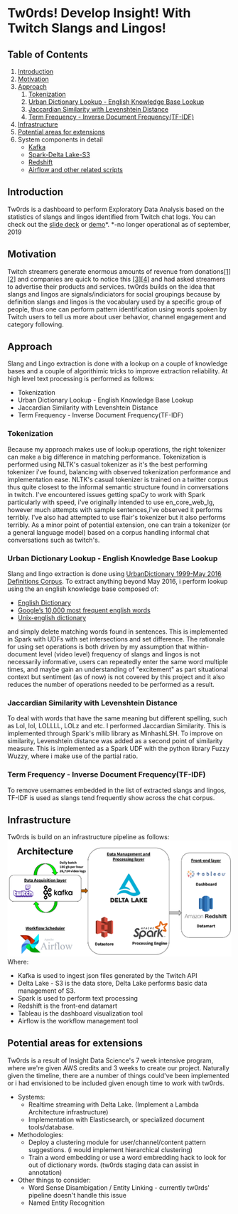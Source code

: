 # Tw0rds! Develop Insight! With Twitch Slangs and Lingos!

## Table of Contents
1. [Introduction](README.md#Introduction)
1. [Motivation](README.md#Motivation)
1. [Approach](README.md#Approach)
   1. [Tokenization](README.md#Tokenization)
   1. [Urban Dictionary Lookup - English Knowledge Base Lookup](README.md#Tokenization)
   1. [Jaccardian Similarity with Levenshtein Distance](README.md#Tokenization)
   2. [Term Frequency - Inverse Document Frequency(TF-IDF)](README.md#Tokenization)
2. [Infrastructure](README.md#Infrastructure)
3. [Potential areas for extensions](README.md#Potential-areas-for-extensions)
4. System components in detail
   * [Kafka](./kafka)  
   * [Spark-Delta Lake-S3](./Spark_Delta_Lake)  
   * [Redshift](./Redshift)  
   * [Airflow and other related scripts](./Airflow)  

## Introduction  
Tw0rds is a dashboard to perform Exploratory Data Analysis based on the statistics of slangs and lingos identified from Twitch chat logs.
You can check out the [slide deck](https://docs.google.com/presentation/d/1Cnj273iIjAE0BcU6UQUZOmDtUaeUQJolR1hUgrlN-0I/edit?usp=sharing)  or [demo](http://datamlinfrabuilder.xyz)*.
*-no longer operational as of september, 2019

## Motivation
Twitch streamers generate enormous amounts of revenue from donations[[1]](https://www.cnbc.com/2016/05/13/amazons-twitch-streamers-can-make-big-bucks.html)[[2]](https://www.dexerto.com/entertainment/twitch-streamer-receives-a-record-75-000-donation-on-stream-279897) and companies are quick to notice this [[3]](https://adexchanger.com/ad-exchange-news/how-advertisers-are-using-twitch-to-reach-people-who-hate-ads/)[[4]](https://contentmarketinginstitute.com/2018/11/brands-twitch-audience/) and had asked streamers to advertise their products and services. tw0rds builds on the idea that slangs and lingos are signals/indiciators for social groupings because by definition slangs and lingos is the vocabulary used by a specific group of people, thus one can perform pattern identification using words spoken by Twitch users to tell us more about user behavior, channel engagement and category following. 

## Approach
Slang and Lingo extraction is done with a lookup on a couple of knowledge bases and a couple of algorithimic tricks to improve extraction reliability. At high level text processing is performed as follows:  
* Tokenization
* Urban Dictionary Lookup - English Knowledge Base Lookup  
* Jaccardian Similarity with Levenshtein Distance  
* Term Frequency - Inverse Document Frequency(TF-IDF)  

### Tokenization
Because my approach makes use of lookup operations, the right tokenizer can make a big difference in matching performance. Tokenization is performed using NLTK's casual tokenizer as it's the best performing tokenizer i've found, balancing with observed tokenization performance and implementation ease. NLTK's casual tokenizer is trained on a twitter corpus thus quite closest to the informal semantic structure found in conversations in twitch. I've encountered issues getting spaCy to work with Spark particularly with speed, i've originally intended to use en_core_web_lg, however much attempts with sample sentences,i've observed it performs terribly. I've also had attempted to use flair's tokenizer but it also performs terribly. As a minor point of potential extension, one can train a tokenizer (or a general language model) based on a corpus handling informal chat conversations such as twitch's. 

### Urban Dictionary Lookup - English Knowledge Base Lookup 
Slang and lingo extraction is done using [UrbanDictionary 1999-May 2016 Definitions Corpus](https://archive.org/details/UrbanDictionary1999-May2016DefinitionsCorpus). To extract anything beyond May 2016, i perform lookup using the an english knowledge base composed of:  
* [English Dictionary](https://github.com/dwyl/english-words)
* [Google’s 10,000 most frequent english words](https://github.com/first20hours/google-10000-english/blob/master/google-10000-english.txt)
* [Unix-english dictionary](https://github.com/dolph/dictionary/blob/master/unix-words)  

and simply delete matching words found in sentences. This is implemented in Spark with UDFs with set intersections and set difference. The rationale for using set operations is both driven by my assumption that within-document level (video level) frequency of slangs and lingos is not necessarily informative, users can repeatedly enter the same word multiple times, and maybe gain an understanding of "excitement" as part situational context but sentiment (as of now) is not covered by this project and it also reduces the number of operations needed to be performed as a result.

### Jaccardian Similarity with Levenshtein Distance 
To deal with words that have the same meaning but different spelling, such as Lol, lol, LOLLLL, LOLz and etc. I performed Jaccardian Similarity. This is implemented through Spark's mllib library as MinhashLSH. To improve on similarity, Levenshtein distance was added as a second point of similarity measure. This is implemented as a Spark UDF with the python library Fuzzy Wuzzy, where i make use of the partial ratio.

### Term Frequency - Inverse Document Frequency(TF-IDF) 
To remove usernames embedded in the list of extracted slangs and lingos, TF-IDF is used as slangs tend frequently show across the chat corpus.

## Infrastructure
Tw0rds is build on an infrastructure pipeline as follows:
![tw0rds architecture](./architecture.png "tw0rds architecture")
Where:
* Kafka is used to ingest json files generated by the Twitch API
* Delta Lake - S3 is the data store, Delta Lake performs basic data management of S3. 
* Spark is used to perform text processing
* Redshift is the front-end datamart
* Tableau is the dashboard visualization tool
* Airflow is the workflow management tool 

## Potential areas for extensions
Tw0rds is a result of Insight Data Science's 7 week intensive program, where we're given AWS credits and 3 weeks to create our project. Naturally given the timeline, there are a number of things could've been implemented or i had envisioned to be included given enough time to work with tw0rds.    
* Systems:
  * Realtime streaming with Delta Lake. (Implement a Lambda Architecture infrastructure)
  * Implementation with Elasticsearch, or specialized document tools/database.
* Methodologies:
  * Deploy a clustering module for user/channel/content pattern suggestions. (i would implement hierarchical clustering)
  * Train a word embedding or use a word embredding hack to look for out of dictionary words. (tw0rds staging data can assist in annotation)
* Other things to consider:
  * Word Sense Disambigation / Entity Linking - currently tw0rds' pipeline doesn't handle this issue
  * Named Entity Recognition 
